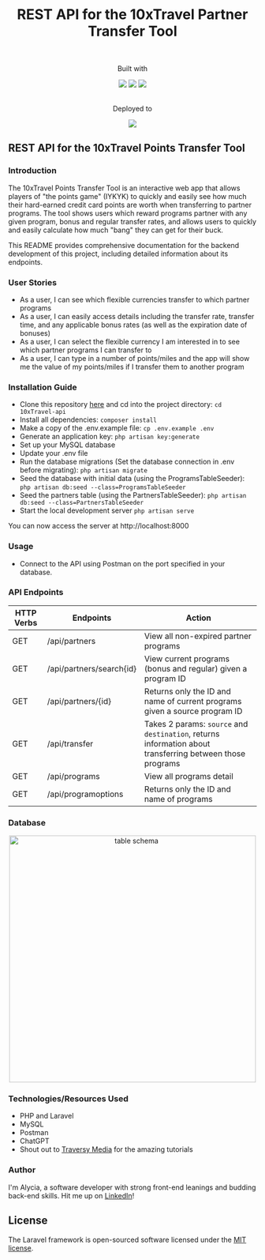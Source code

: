 <h1 align="center">
    REST API for the 10xTravel Partner Transfer Tool </br>
    </h1>
    </br>
    <div align="center">
        <p>Built with</p> 
    <img src="https://img.shields.io/badge/PHP-777BB4?style=for-the-badge&logo=php&logoColor=white"/>
    <img src="https://img.shields.io/badge/Laravel-FF2D20?style=for-the-badge&logo=laravel&logoColor=white" />
    <img src="https://img.shields.io/badge/MySQL-005C84?style=for-the-badge&logo=mysql&logoColor=white"/>
</br>
        <br/>
    <p>Deployed to</p>
    <img src="https://img.shields.io/badge/Heroku-430098?style=for-the-badge&logo=heroku&logoColor=white"/>
    </div>

## REST API for the 10xTravel Points Transfer Tool         
### Introduction     
The 10xTravel Points Transfer Tool is an interactive web app that allows players of "the points game" (IYKYK) to quickly and easily see how much their hard-earned credit card points are worth when transferring to partner programs. The tool shows users which reward programs partner with any given program, bonus and regular transfer rates, and allows users to quickly and easily calculate how much "bang" they can get for their buck. 

This README provides comprehensive documentation for the backend development of this project, including detailed information about its endpoints.
      
### User Stories 
* As a user, I can see which flexible currencies transfer to which partner programs
* As a user, I can easily access details including the transfer rate, transfer time, and any applicable bonus rates (as well as the expiration date of bonuses)    
* As a user, I can select the flexible currency I am interested in to see which partner programs I can transfer to     
* As a user, I can type in a number of points/miles and the app will show me the value of my points/miles if I transfer them to another program    
  

### Installation Guide     
* Clone this repository [here](https://github.com/alyciacan/10xTravel-api) and cd into the project directory: `cd 10xTravel-api`    
* Install all dependencies: `composer install`
* Make a copy of the .env.example file: `cp .env.example .env`    
* Generate an application key: `php artisan key:generate`
* Set up your MySQL database    
* Update your .env file     
* Run the database migrations (Set the database connection in .env before migrating): `php artisan migrate`
* Seed the database with initial data (using the ProgramsTableSeeder): `php artisan db:seed --class=ProgramsTableSeeder`
* Seed the partners table (using the PartnersTableSeeder): `php artisan db:seed --class=PartnersTableSeeder`         
* Start the local development server `php artisan serve`
    
You can now access the server at http://localhost:8000

### Usage
* Connect to the API using Postman on the port specified in your database.
  
### API Endpoints
| HTTP Verbs | Endpoints | Action |
| --- | --- | --- |
| GET | /api/partners| View all non-expired partner programs |
| GET | /api/partners/search{id} | View current programs (bonus and regular) given a program ID |
| GET | /api/partners/{id} | Returns only the ID and name of current programs given a source program ID |
| GET | /api/transfer | Takes 2 params: `source` and `destination`, returns information about transferring between those programs |
| GET | /api/programs | View all programs detail |
| GET | /api/programoptions | Returns only the ID and name of programs |

### Database
<div align="center">
<img src="https://github.com/scottdgaines/fitlit/assets/105533317/f4f11616-4eb1-4077-b09c-e3e4e7095a8f" alt="table schema" width="500"/>
</div>

### Technologies/Resources Used
* PHP and Laravel    
* MySQL    
* Postman   
* ChatGPT     
* Shout out to [Traversy Media](https://www.traversymedia.com/) for the amazing tutorials     

### Author
I'm Alycia, a software developer with strong front-end leanings and budding back-end skills. Hit me up on [LinkedIn](https://www.linkedin.com/in/alycia-canavan/)!    

## License

The Laravel framework is open-sourced software licensed under the [MIT license](https://opensource.org/licenses/MIT).
